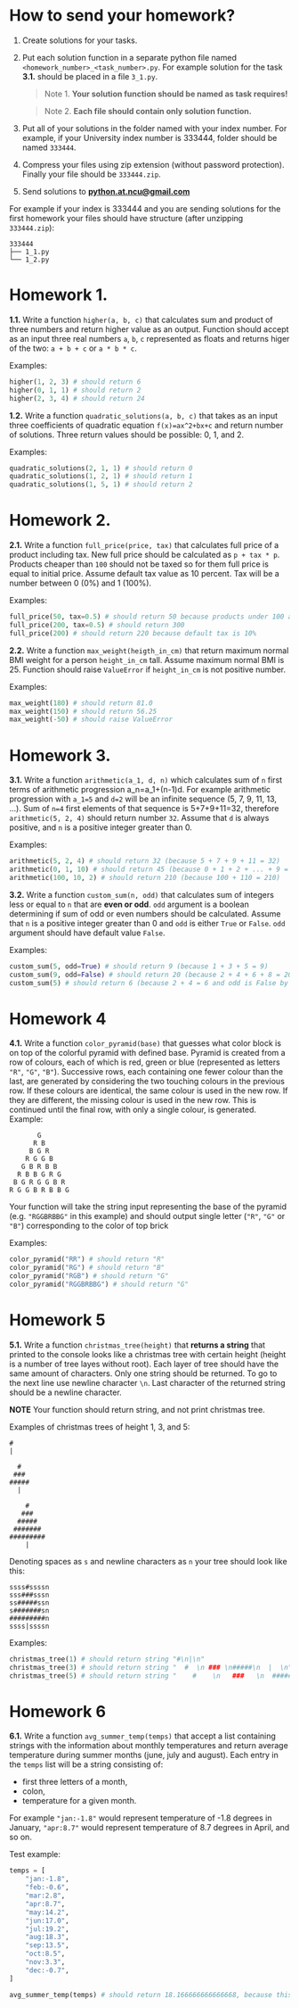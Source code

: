 # How to send your homework?

1. Create solutions for your tasks.
2. Put each solution function in a separate python file named `<homework_number>_<task_number>.py`. For example solution for the task **3.1.** should be placed in a file `3_1.py`.

   > Note 1. **Your solution function should be named as task requires!**

   > Note 2. **Each file should contain only solution function.**

3. Put all of your solutions in the folder named with your index number. For example, if your University index number is 333444, folder should be named `333444`.
4. Compress your files using zip extension (without password protection). Finally your file should be `333444.zip`.
5. Send solutions to **python.at.ncu@gmail.com**

For example if your index is 333444 and you are sending solutions for the first homework your files should have structure (after unzipping `333444.zip`):

```
333444
├── 1_1.py
└── 1_2.py
```

# Homework 1.

**1.1.** Write a function `higher(a, b, c)` that calculates sum and product of three numbers and return higher value as an output. Function should accept as an input three real numbers `a`, `b`, `c` represented as floats and returns higer of the two: `a + b + c` or `a * b * c`.

Examples:

```python
higher(1, 2, 3) # should return 6
higher(0, 1, 1) # should return 2
higher(2, 3, 4) # should return 24
```

**1.2.** Write a function `quadratic_solutions(a, b, c)` that takes as an input three coefficients of quadratic equation `f(x)=ax^2+bx+c` and return number of solutions. Three return values should be possible: 0, 1, and 2.

Examples:

```python
quadratic_solutions(2, 1, 1) # should return 0
quadratic_solutions(1, 2, 1) # should return 1
quadratic_solutions(1, 5, 1) # should return 2
```

# Homework 2.

**2.1.** Write a function `full_price(price, tax)` that calculates full price of a product including tax. New full price should be calculated as `p + tax * p`. Products cheaper than `100` should not be taxed so for them full price is equal to initial price. Assume default tax value as 10 percent. Tax will be a number between 0 (0%) and 1 (100%).

Examples:

```python
full_price(50, tax=0.5) # should return 50 because products under 100 are not taxed
full_price(200, tax=0.5) # should return 300
full_price(200) # should return 220 because default tax is 10%
```

**2.2.** Write a function `max_weight(heigth_in_cm)` that return maximum normal BMI weight for a person `height_in_cm` tall. Assume maximum normal BMI is 25. Function should raise `ValueError` if `height_in_cm` is not positive number.

Examples:

```python
max_weight(180) # should return 81.0
max_weight(150) # should return 56.25
max_weight(-50) # should raise ValueError
```

# Homework 3.

**3.1.** Write a function `arithmetic(a_1, d, n)` which calculates sum of `n` first terms of arithmetic progression a_n=a_1+(n-1)d. For example arithmetic progression with `a_1=5` and `d=2` will be an infinite sequence (5, 7, 9, 11, 13, ...). Sum of `n=4` first elements of that sequence is 5+7+9+11=32, therefore `arithmetic(5, 2, 4)` should return number `32`. Assume that `d` is always positive, and `n` is a positive integer greater than 0.

Examples:

```python
arithmetic(5, 2, 4) # should return 32 (because 5 + 7 + 9 + 11 = 32)
arithmetic(0, 1, 10) # should return 45 (because 0 + 1 + 2 + ... + 9 = 45)
arithmetic(100, 10, 2) # should return 210 (because 100 + 110 = 210)
```

**3.2.** Write a function `custom_sum(n, odd)` that calculates sum of integers less or equal to `n` that are **even or odd**. `odd` argument is a boolean determining if sum of odd or even numbers should be calculated. Assume that `n` is a positive integer greater than 0 and `odd` is either `True` or `False`. `odd` argument should have default value `False`.

Examples:

```python
custom_sum(5, odd=True) # should return 9 (because 1 + 3 + 5 = 9)
custom_sum(9, odd=False) # should return 20 (because 2 + 4 + 6 + 8 = 20)
custom_sum(5) # should return 6 (because 2 + 4 = 6 and odd is False by default)
```

# Homework 4

**4.1.** Write a function `color_pyramid(base)` that guesses what color block is on top of the colorful pyramid with defined base. Pyramid is created from a row of colours, each of which is red, green or blue (represented as letters `"R"`, `"G"`, `"B"`). Successive rows, each containing one fewer colour than the last, are generated by considering the two touching colours in the previous row. If these colours are identical, the same colour is used in the new row. If they are different, the missing colour is used in the new row. This is continued until the final row, with only a single colour, is generated. Example:

```
       G
      R B
     B G R
    R G G B
   G B R B B
  R B B G R G
 B G R G G B R
R G G B R B B G
```

Your function will take the string input representing the base of the pyramid (e.g. `"RGGBRBBG"` in this example) and should output single letter (`"R"`, `"G"` or `"B"`) corresponding to the color of top brick

Examples:

```python
color_pyramid("RR") # should return "R"
color_pyramid("RG") # should return "B"
color_pyramid("RGB") # should return "G"
color_pyramid("RGGBRBBG") # should return "G"
```

# Homework 5

**5.1.** Write a function `christmas_tree(height)` that **returns a string** that printed to the console looks like a christmas tree with certain height (height is a number of tree layes without root). Each layer of tree should have the same amount of characters. Only one string should be returned. To go to the next line use newline character `\n`. Last character of the returned string should be a newline character.

**NOTE** Your function should return string, and not print christmas tree.

Examples of christmas trees of height 1, 3, and 5:
```
#
| 
```
```
  #  
 ### 
#####
  |  
```
```
    #    
   ###   
  #####  
 ####### 
#########
    |    
```

Denoting spaces as `s` and newline characters as `n` your tree should look like this:
```
ssss#ssssn    
sss###sssn  
ss#####ssn
s#######sn
#########n
ssss|ssssn   
```

Examples:
```python
christmas_tree(1) # should return string "#\n|\n"
christmas_tree(3) # should return string "  #  \n ### \n#####\n  |  \n"
christmas_tree(5) # should return string "    #    \n   ###   \n  #####  \n ####### \n#########\n    |    \n"
```

# Homework 6

**6.1.** Write a function `avg_summer_temp(temps)` that accept a list containing strings with the information about monthly temperatures and return average temperature during summer months (june, july and august). Each entry in the `temps` list will be a string consisting of:
- first three letters of a month, 
- colon, 
- temperature for a given month.

For example `"jan:-1.8"` would represent temperature of -1.8 degrees in January, `"apr:8.7"` would represent temperature of 8.7 degrees in April, and so on. 

Test example:
```python
temps = [
    "jan:-1.8",
    "feb:-0.6",
    "mar:2.8",
    "apr:8.7",
    "may:14.2",
    "jun:17.0",
    "jul:19.2",
    "aug:18.3",
    "sep:13.5",
    "oct:8.5",
    "nov:3.3",
    "dec:-0.7",
]

avg_summer_temp(temps) # should return 18.166666666666668, because this is the average of 17.0, 19.2 and 18.3
```
